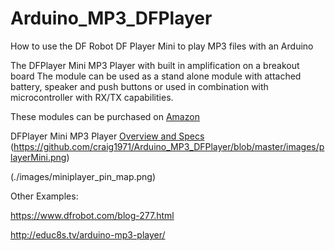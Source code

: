 # Arduino_MP3_DFPlayer
How to use the DF Robot DF Player Mini to play MP3 files with an Arduino

The DFPlayer Mini MP3 Player with built in amplification on a breakout board 
The module can be used as a stand alone module with attached battery, speaker and push buttons or used in combination with microcontroller with RX/TX capabilities.

These modules can be purchased on [Amazon](https://www.amazon.com/gp/product/B01MQD5IIA)

DFPlayer Mini MP3 Player [Overview and Specs](https://wiki.dfrobot.com/DFPlayer_Mini_SKU_DFR0299)
(https://github.com/craig1971/Arduino_MP3_DFPlayer/blob/master/images/playerMini.png)

(./images/miniplayer_pin_map.png)



Other Examples: 

https://www.dfrobot.com/blog-277.html

http://educ8s.tv/arduino-mp3-player/
